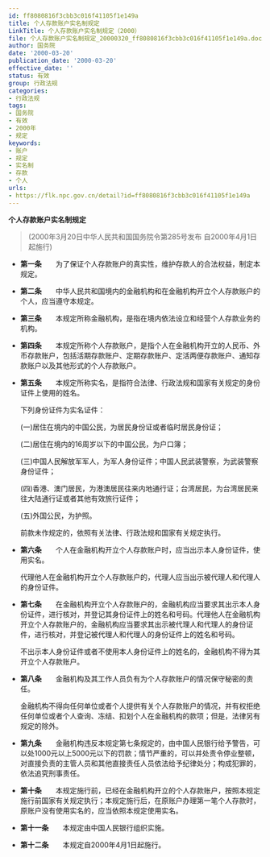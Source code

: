 ```yaml
---
id: ff8080816f3cbb3c016f41105f1e149a
title: 个人存款账户实名制规定
LinkTitle: 个人存款账户实名制规定（2000）
file: 个人存款账户实名制规定_20000320_ff8080816f3cbb3c016f41105f1e149a.docx
author: 国务院
date: '2000-03-20'
publication_date: '2000-03-20'
effective_date: ''
status: 有效
group: 行政法规
categories:
- 行政法规
tags:
- 国务院
- 有效
- 2000年
- 规定
keywords:
- 账户
- 规定
- 实名制
- 存款
- 个人
urls:
- https://flk.npc.gov.cn/detail?id=ff8080816f3cbb3c016f41105f1e149a
---
```


**个人存款账户实名制规定**

> (2000年3月20日中华人民共和国国务院令第285号发布 自2000年4月1日起施行)

- **第一条**　　为了保证个人存款账户的真实性，维护存款人的合法权益，制定本规定。

- **第二条**　　中华人民共和国境内的金融机构和在金融机构开立个人存款账户的个人，应当遵守本规定。

- **第三条**　　本规定所称金融机构，是指在境内依法设立和经营个人存款业务的机构。

- **第四条**　　本规定所称个人存款账户，是指个人在金融机构开立的人民币、外币存款账户，包括活期存款账户、定期存款账户、定活两便存款账户、通知存款账户以及其他形式的个人存款账户。

- **第五条**　　本规定所称实名，是指符合法律、行政法规和国家有关规定的身份证件上使用的姓名。

  下列身份证件为实名证件：

  (一)居住在境内的中国公民，为居民身份证或者临时居民身份证；

  (二)居住在境内的16周岁以下的中国公民，为户口簿；

  (三)中国人民解放军军人，为军人身份证件；中国人民武装警察，为武装警察身份证件；

  (四)香港、澳门居民，为港澳居民往来内地通行证；台湾居民，为台湾居民来往大陆通行证或者其他有效旅行证件；

  (五)外国公民，为护照。

  前款未作规定的，依照有关法律、行政法规和国家有关规定执行。

- **第六条**　　个人在金融机构开立个人存款账户时，应当出示本人身份证件，使用实名。

  代理他人在金融机构开立个人存款账户的，代理人应当出示被代理人和代理人的身份证件。

- **第七条**　　在金融机构开立个人存款账户的，金融机构应当要求其出示本人身份证件，进行核对，并登记其身份证件上的姓名和号码。代理他人在金融机构开立个人存款账户的，金融机构应当要求其出示被代理人和代理人的身份证件，进行核对，并登记被代理人和代理人的身份证件上的姓名和号码。

  不出示本人身份证件或者不使用本人身份证件上的姓名的，金融机构不得为其开立个人存款账户。

- **第八条**　　金融机构及其工作人员负有为个人存款账户的情况保守秘密的责任。

  金融机构不得向任何单位或者个人提供有关个人存款账户的情况，并有权拒绝任何单位或者个人查询、冻结、扣划个人在金融机构的款项；但是，法律另有规定的除外。

- **第九条**　　金融机构违反本规定第七条规定的，由中国人民银行给予警告，可以处1000元以上5000元以下的罚款；情节严重的，可以并处责令停业整顿，对直接负责的主管人员和其他直接责任人员依法给予纪律处分；构成犯罪的，依法追究刑事责任。

- **第十条**　　本规定施行前，已经在金融机构开立的个人存款账户，按照本规定施行前国家有关规定执行；本规定施行后，在原账户办理第一笔个人存款时，原账户没有使用实名的，应当依照本规定使用实名。

- **第十一条**　　本规定由中国人民银行组织实施。

- **第十二条**　　本规定自2000年4月1日起施行。
